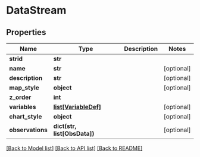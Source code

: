 # DataStream

## Properties
Name | Type | Description | Notes
------------ | ------------- | ------------- | -------------
**strid** | **str** |  | 
**name** | **str** |  | [optional] 
**description** | **str** |  | [optional] 
**map_style** | **object** |  | [optional] 
**z_order** | **int** |  | 
**variables** | [**list[VariableDef]**](VariableDef.md) |  | [optional] 
**chart_style** | **object** |  | [optional] 
**observations** | **dict(str, list[ObsData])** |  | [optional] 

[[Back to Model list]](../README.md#documentation-for-models) [[Back to API list]](../README.md#documentation-for-api-endpoints) [[Back to README]](../README.md)



